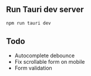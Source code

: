 ## Run Tauri dev server

```bash
npm run tauri dev
```

## Todo

- Autocomplete debounce
- Fix scrollable form on mobile
- Form validation
